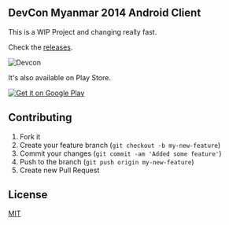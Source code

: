 DevCon Myanmar 2014 Android Client
----------------------------------

This is a WIP Project and changing really fast.

Check the [releases](https://github.com/DevConMyanmar/devcon-android-2014/releases).

![Devcon](https://raw.githubusercontent.com/DevConMyanmar/devcon-android-2014/master/devcon_screenshot.png)

It's also available on Play Store.

<a href="https://play.google.com/store/apps/details?id=org.devconmyanmar.apps.devcon">
  <img alt="Get it on Google Play" src="https://developer.android.com/images/brand/en_generic_rgb_wo_45.png" />
</a>

## Contributing

 1. Fork it
 2. Create your feature branch (`git checkout -b my-new-feature`)
 3. Commit your changes (`git commit -am 'Added some feature'`)
 4. Push to the branch (`git push origin my-new-feature`)
 5. Create new Pull Request

## License
[MIT](http://www.opensource.org/licenses/MIT)

